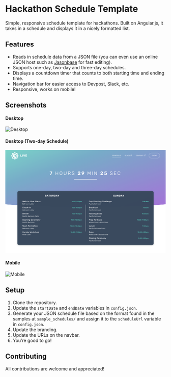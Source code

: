 # Hackathon Schedule Template
Simple, responsive schedule template for hackathons. Built on Angular.js, it takes in a schedule and displays it in a nicely formatted list.

## Features
* Reads in schedule data from a JSON file (you can even use an online JSON host such as [Jasonbase](https://www.jasonbase.com/) for fast editing).
* Supports one-day, two-day and three-day schedules.
* Displays a countdown timer that counts to both starting time and ending time.
* Navigation bar for easier access to Devpost, Slack, etc.
* Responsive, works on mobile!

## Screenshots
#### Desktop
![Desktop](/screenshots/desktop.png])

#### Desktop (Two-day Schedule)
![Desktop with two-day schedule](/screenshots/desktop_dual.png)

#### Mobile
![Mobile](/screenshots/mobile.png])

## Setup
1. Clone the repository.
2. Update the `startDate` and `endDate` variables in `config.json`.
3. Generate your JSON schedule file based on the format found in the samples at `sample_schedules/` and assign it to the `scheduleUrl` variable in `config.json`.
4. Update the branding.
5. Update the URLs on the navbar.
6. You’re good to go!

## Contributing
All contributions are welcome and appreciated!